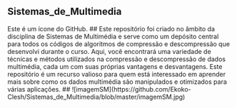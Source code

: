 ## **Sistemas_de_Multimedia**
<link rel="stylesheet" href="https://cdnjs.cloudflare.com/ajax/libs/font-awesome/5.15.3/css/all.min.css">
<i class="fab fa-github"></i> Este é um ícone do GitHub.
##
Este repositório foi criado no âmbito da disciplina de Sistemas de Multimédia e serve como um depósito central para todos os códigos de algoritmos de compressão e descompressão que desenvolvi durante o curso. Aqui, você encontrará uma variedade de técnicas e métodos utilizados na compressão e descompressão de dados multimédia, cada um com suas próprias vantagens e desvantagens. Este repositório é um recurso valioso para quem está interessado em aprender mais sobre como os dados multimédia são manipulados e otimizados para várias aplicações.
##
![imagemSM](https://github.com/Ekoko-Clesh/Sistemas_de_Multimedia/blob/master/imagemSM.jpg)

